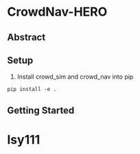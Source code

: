 # CrowdNav-HERO


## Abstract


## Setup
1. Install crowd_sim and crowd_nav into pip
```
pip install -e .
```

## Getting Started

# lsy111
